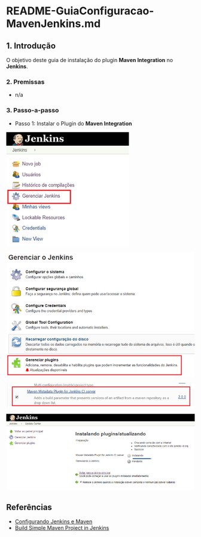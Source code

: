 # README-GuiaConfiguracao-MavenJenkins.md


## 1. Introdução ##

O objetivo deste guia de instalação do plugin **Maven Integration** no **Jenkins**. 



### 2. Premissas ###

* n/a

### 3. Passo-a-passo ###

* Passo 1: Instalar o Plugin do **Maven Integration**

![InstallMaven-01.png](images/InstallMaven-01.png)

![InstallMaven-02.png](images/InstallMaven-02.png)

![InstallMaven-03.png](images/InstallMaven-03.png)

![InstallMaven-04.png](images/InstallMaven-04.png)



## Referências ##

* [Configurando Jenkins e Maven](https://www.tutorialspoint.com/jenkins/jenkins_maven_setup.htm)
* [Build Simple Maven Project in Jenkins](https://medium.com/@anusha.sharma3010/build-a-simple-maven-project-in-jenkins-da7a2a4ae202)